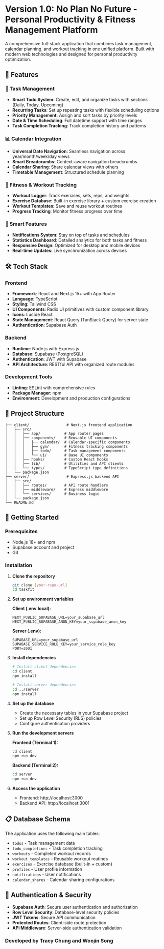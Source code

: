 # Version 1.0: No Plan No Future - Personal Productivity & Fitness Management Platform

A comprehensive full-stack application that combines task management, calendar planning, and workout tracking in one unified platform. Built with modern web technologies and designed for personal productivity optimization.

## 🚀 Features

### 📅 Task Management
- **Smart Todo System**: Create, edit, and organize tasks with sections (Daily, Today, Upcoming)
- **Recurring Tasks**: Set up repeating tasks with flexible scheduling options
- **Priority Management**: Assign and sort tasks by priority levels
- **Date & Time Scheduling**: Full datetime support with time ranges
- **Task Completion Tracking**: Track completion history and patterns

### 📊 Calendar Integration  
- **Universal Date Navigation**: Seamless navigation across year/month/week/day views
- **Smart Breadcrumbs**: Context-aware navigation breadcrumbs
- **Calendar Sharing**: Share calendar views with others
- **Timetable Management**: Structured schedule planning

### 💪 Fitness & Workout Tracking
- **Workout Logger**: Track exercises, sets, reps, and weights
- **Exercise Database**: Built-in exercise library + custom exercise creation
- **Workout Templates**: Save and reuse workout routines
- **Progress Tracking**: Monitor fitness progress over time

### 🔔 Smart Features
- **Notifications System**: Stay on top of tasks and schedules
- **Statistics Dashboard**: Detailed analytics for both tasks and fitness
- **Responsive Design**: Optimized for desktop and mobile devices
- **Real-time Updates**: Live synchronization across devices

## 🛠️ Tech Stack

### Frontend
- **Framework**: React and Next.js 15+ with App Router
- **Language**: TypeScript
- **Styling**: Tailwind CSS
- **UI Components**: Radix UI primitives with custom component library
- **Icons**: Lucide React
- **State Management**: React Query (TanStack Query) for server state
- **Authentication**: Supabase Auth

### Backend
- **Runtime**: Node.js with Express.js
- **Database**: Supabase (PostgreSQL)
- **Authentication**: JWT with Supabase
- **API Architecture**: RESTful API with organized route modules

### Development Tools
- **Linting**: ESLint with comprehensive rules
- **Package Manager**: npm
- **Environment**: Development and production configurations

## 📁 Project Structure

```
├── client/                 # Next.js frontend application
│   ├── src/
│   │   ├── app/           # App router pages
│   │   ├── components/    # Reusable UI components
│   │   │   ├── calendar/  # Calendar-specific components
│   │   │   ├── gym/       # Fitness tracking components
│   │   │   ├── todo/      # Task management components
│   │   │   └── ui/        # Base UI components
│   │   ├── hooks/         # Custom React hooks
│   │   ├── lib/           # Utilities and API clients
│   │   └── types/         # TypeScript type definitions
│   └── package.json
├── server/                 # Express.js backend API
│   ├── src/
│   │   ├── routes/        # API route handlers
│   │   ├── middleware/    # Express middleware
│   │   └── services/      # Business logic
│   └── package.json
└── README.md
```

## 🚀 Getting Started

### Prerequisites
- Node.js 18+ and npm
- Supabase account and project
- Git

### Installation

1. **Clone the repository**
   ```bash
   git clone [your-repo-url]
   cd taskfit
   ```

2. **Set up environment variables**
   
   **Client (.env.local):**
   ```env
   NEXT_PUBLIC_SUPABASE_URL=your_supabase_url
   NEXT_PUBLIC_SUPABASE_ANON_KEY=your_supabase_anon_key
   ```
   
   **Server (.env):**
   ```env
   SUPABASE_URL=your_supabase_url
   SUPABASE_SERVICE_ROLE_KEY=your_service_role_key
   PORT=3001
   ```

3. **Install dependencies**
   ```bash
   # Install client dependencies
   cd client
   npm install
   
   # Install server dependencies
   cd ../server
   npm install
   ```

4. **Set up the database**
   - Create the necessary tables in your Supabase project
   - Set up Row Level Security (RLS) policies
   - Configure authentication providers

5. **Run the development servers**
   
   **Frontend (Terminal 1):**
   ```bash
   cd client
   npm run dev
   ```
   
   **Backend (Terminal 2):**
   ```bash
   cd server
   npm run dev
   ```

6. **Access the application**
   - Frontend: http://localhost:3000
   - Backend API: http://localhost:3001

## 📋 Database Schema

The application uses the following main tables:

- `todos` - Task management data
- `todo_completions` - Task completion tracking
- `workouts` - Completed workout records
- `workout_templates` - Reusable workout routines
- `exercises` - Exercise database (built-in + custom)
- `profiles` - User profile information
- `notifications` - User notifications
- `calendar_shares` - Calendar sharing configurations

## 🔐 Authentication & Security

- **Supabase Auth**: Secure user authentication and authorization
- **Row Level Security**: Database-level security policies
- **JWT Tokens**: Secure API communication
- **Protected Routes**: Client-side route protection
- **API Middleware**: Server-side authentication validation

### Developed by Tracy Chung and Woojin Song